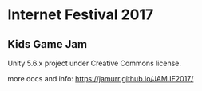 # Internet Festival 2017
## Kids Game Jam

Unity 5.6.x project under Creative Commons license.

more docs and info: https://jamurr.github.io/JAM.IF2017/

